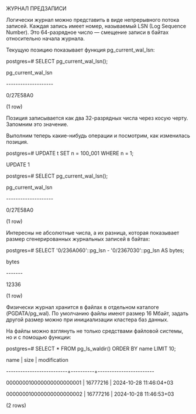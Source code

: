 ﻿ЖУРНАЛ ПРЕДЗАПИСИ

Логически журнал можно представить в виде непрерывного потока записей. Каждая запись имеет номер, называемый LSN (Log Sequence Number). Это 64-разрядное число — смещение записи в байтах относительно начала журнала.

Текущую позицию показывает функция pg\_current\_wal\_lsn:

postgres=# SELECT pg\_current\_wal\_lsn();

pg\_current\_wal\_lsn

\--------------------

0/27E58A0

(1 row)

Позиция записывается как два 32-разрядных числа через косую черту. Запомним это значение.

Выполним теперь какие-нибудь операции и посмотрим, как изменилась позиция.

postgres=# UPDATE t SET n = 100\_001 WHERE n = 1;

UPDATE 1

postgres=# SELECT pg\_current\_wal\_lsn();

pg\_current\_wal\_lsn

\--------------------

0/27E58A0

(1 row)

Интересны не абсолютные числа, а их разница, которая показывает размер сгенерированных журнальных записей в байтах:

postgres=# SELECT '0/236A060'::pg\_lsn - '0/2367030'::pg\_lsn AS bytes;

bytes

\-------

12336

(1 row)

Физически журнал хранится в файлах в отдельном каталоге (PGDATA/pg\_wal). По умолчанию файлы имеют размер 16 Мбайт, задать другой размер можно при инициализации кластера баз данных.

На файлы можно взглянуть не только средствами файловой системы, но и с помощью функции:

postgres=# SELECT \* FROM pg\_ls\_waldir() ORDER BY name LIMIT 10;

name           |   size   |      modification

--------------------------+----------+------------------------

000000010000000000000001 | 16777216 | 2024-10-28 11:46:04+03

000000010000000000000002 | 16777216 | 2024-10-28 11:46:53+03

(2 rows)

